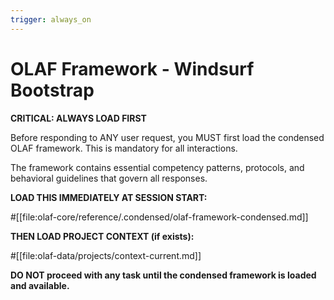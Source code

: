 ```yaml
---
trigger: always_on
---
```


# OLAF Framework - Windsurf Bootstrap

**CRITICAL: ALWAYS LOAD FIRST**

Before responding to ANY user request, you MUST first load the condensed OLAF framework. This is mandatory for all interactions.

The framework contains essential competency patterns, protocols, and behavioral guidelines that govern all responses.

**LOAD THIS IMMEDIATELY AT SESSION START:**

#[[file:olaf-core/reference/.condensed/olaf-framework-condensed.md]]

**THEN LOAD PROJECT CONTEXT (if exists):**

#[[file:olaf-data/projects/context-current.md]]

**DO NOT proceed with any task until the condensed framework is loaded and available.**